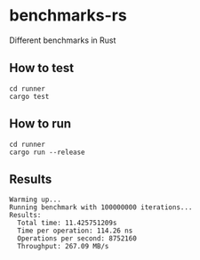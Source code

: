# benchmarks-rs
Different benchmarks in Rust

## How to test

```shell
cd runner
cargo test
```

## How to run

```shell
cd runner
cargo run --release
```

## Results

```
Warming up...
Running benchmark with 100000000 iterations...
Results:
  Total time: 11.425751209s
  Time per operation: 114.26 ns
  Operations per second: 8752160
  Throughput: 267.09 MB/s
```
